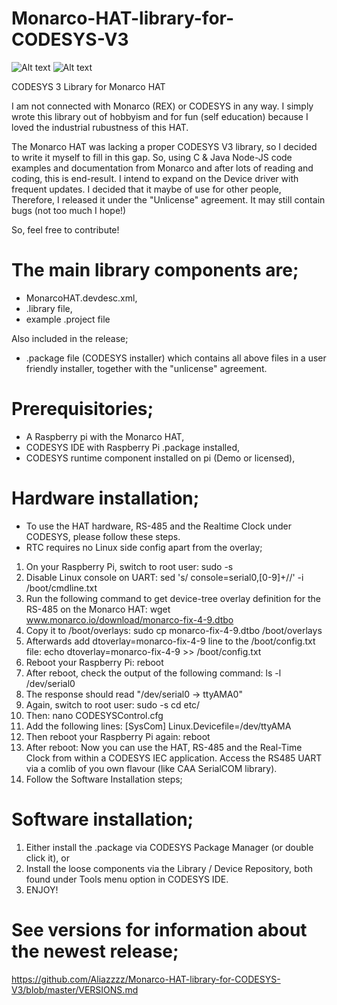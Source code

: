 # Monarco-HAT-library-for-CODESYS-V3
![Alt text](https://www.codesys.com/fileadmin/templates/html/images/general/logo.png "CODESYS")
![Alt text](http://files.linuxgizmos.com/rex_monarcohat1.jpg "Monarco")



CODESYS 3 Library for Monarco HAT


I am not connected with Monarco (REX) or CODESYS in any way.
I simply wrote this library out of hobbyism and for fun (self education) because I loved the industrial rubustness of this HAT.

The Monarco HAT was lacking a proper CODESYS V3 library, so I decided to write it myself to fill in this gap.
So, using C & Java Node-JS code examples and documentation from Monarco and after lots of reading and coding, this is end-result. I intend to expand on the Device driver with frequent updates. I decided that it maybe of use for other people, Therefore, I released it under the "Unlicense" agreement. It may still contain bugs (not too much I hope!) 

So, feel free to contribute!


# The main library components are;
- MonarcoHAT.devdesc.xml,
- .library file,
- example .project file

Also included in the release;
- .package file (CODESYS installer) which contains all above files in a user friendly installer, together with the "unlicense" agreement.


# Prerequisitories;
- A Raspberry pi with the Monarco HAT,
- CODESYS IDE with Raspberry Pi .package installed,
- CODESYS runtime component installed on pi (Demo or licensed),


# Hardware installation;
- To use the HAT hardware, RS-485 and the Realtime Clock under CODESYS, please follow these steps.
- RTC requires no Linux side config apart from the overlay;

1) On your Raspberry Pi, switch to root user: sudo -s
2) Disable Linux console on UART: sed 's/ console=serial0,[0-9]\+//' -i /boot/cmdline.txt
3) Run the following command to get device-tree overlay definition for the RS-485 on the Monarco HAT: wget www.monarco.io/download/monarco-fix-4-9.dtbo
4) Copy it to /boot/overlays: sudo cp monarco-fix-4-9.dtbo /boot/overlays
5) Afterwards add dtoverlay=monarco-fix-4-9 line to the /boot/config.txt file: echo dtoverlay=monarco-fix-4-9 >> /boot/config.txt
6) Reboot your Raspberry Pi: reboot
7) After reboot, check the output of the following command: ls -l /dev/serial0
8) The response should read "/dev/serial0 -> ttyAMA0"
9) Again, switch to root user: sudo -s  cd etc/
10) Then: nano CODESYSControl.cfg
11) Add the following lines: [SysCom] Linux.Devicefile=/dev/ttyAMA
12) Then reboot your Raspberry Pi again: reboot
13) After reboot: Now you can use the HAT, RS-485 and the Real-Time Clock from within a CODESYS IEC application. Access the RS485 UART via a comlib of you own flavour (like CAA SerialCOM library).
14) Follow the Software Installation steps;


# Software installation;
1) Either install the .package via CODESYS Package Manager (or double click it), or 
2) Install the loose components via the Library / Device Repository, both found under Tools menu option in CODESYS IDE.
3) ENJOY!


# See versions for information about the newest release;
https://github.com/Aliazzzz/Monarco-HAT-library-for-CODESYS-V3/blob/master/VERSIONS.md
